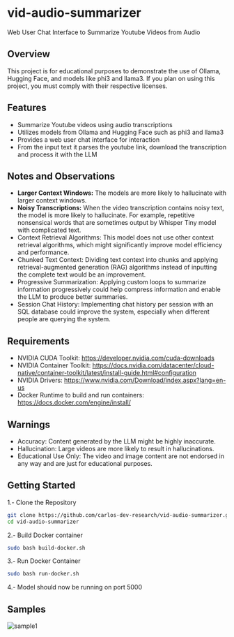 # vid-audio-summarizer
Web User Chat Interface to Summarize Youtube Videos from Audio

## Overview
This project is for educational purposes to demonstrate the use of Ollama, Hugging Face, and models like phi3 and llama3. If you plan on using this project, you must comply with their respective licenses.

## Features
- Summarize Youtube videos using audio transcriptions
- Utilizes models from Ollama and Hugging Face such as phi3 and llama3
- Provides a web user chat interface for interaction
- From the input text it parses the youtube link, download the transcription and process it with the LLM

## Notes and Observations
- **Larger Context Windows:** The models are more likely to hallucinate with larger context windows.
- **Noisy Transcriptions:** When the video transcription contains noisy text, the model is more likely to hallucinate. For example, repetitive nonsensical words that are sometimes output by Whisper Tiny model with complicated text.
- Context Retrieval Algorithms: This model does not use other context retrieval algorithms, which might significantly improve model efficiency and performance.
- Chunked Text Context: Dividing text context into chunks and applying retrieval-augmented generation (RAG) algorithms instead of inputting the complete text would be an improvement.
- Progressive Summarization: Applying custom loops to summarize information progressively could help compress information and enable the LLM to produce better summaries.
- Session Chat History: Implementing chat history per session with an SQL database could improve the system, especially when different people are querying the system.

## Requirements
- NVIDIA CUDA Toolkit: https://developer.nvidia.com/cuda-downloads
- NVIDIA Container Toolkit: https://docs.nvidia.com/datacenter/cloud-native/container-toolkit/latest/install-guide.html#configuration 
- NVIDIA Drivers: https://www.nvidia.com/Download/index.aspx?lang=en-us
- Docker Runtime to build and run containers: https://docs.docker.com/engine/install/

## Warnings
- Accuracy: Content generated by the LLM might be highly inaccurate.
- Hallucination: Large videos are more likely to result in hallucinations.
- Educational Use Only: The video and image content are not endorsed in any way and are just for educational purposes.

## Getting Started
1.- Clone the Repository
```bash
git clone https://github.com/carlos-dev-research/vid-audio-summarizer.git
cd vid-audio-summarizer
```

2.- Build Docker container
```bash
sudo bash build-docker.sh
```

3.- Run Docker Container
```bash
sudo bash run-docker.sh
```

4.- Model should now be running on port 5000

## Samples
![sample1](https://github.com/carlos-dev-research/vid-audio-summarizer/assets/68810007/e78c41b1-4157-4204-9a32-c47d20c99cc7)
